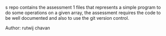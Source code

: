 s repo contains the assessment 1 files that represents a simple program to do some operations on a given array, the assessment requires the code to be well documented and also to use the git version control.

Author: rutwij chavan
